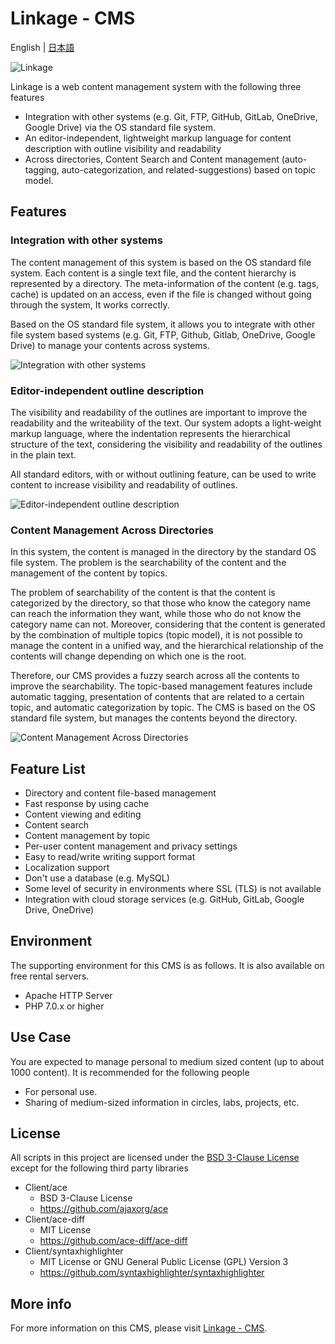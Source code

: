# Linkage - CMS

English | [日本語](./README_jp.md)

![Linkage](http://contentsviewer.work/Master/LinkageCMS/Images/Logo.jpg)

Linkage is a web content management system with the following three features

* Integration with other systems (e.g. Git, FTP, GitHub, GitLab, OneDrive, Google Drive) via the OS standard file system. 
* An editor-independent, lightweight markup language for content description with outline visibility and readability
* Across directories, Content Search and Content management (auto-tagging, auto-categorization, and related-suggestions) based on  topic model.

## Features
### Integration with other systems
The content management of this system is based on the OS standard file system.
Each content is a single text file, and the content hierarchy is represented by a directory.
The meta-information of the content (e.g. tags, cache) is updated on an access, even if the file is changed without going through the system,
It works correctly. 

Based on the OS standard file system, it allows you to integrate with other file system based systems (e.g. Git, FTP, Github, Gitlab, OneDrive, Google Drive) to manage your contents across systems.

![Integration with other systems](http://contentsviewer.work/Master/LinkageCMS/Images/Integration.jpg)

### Editor-independent outline description
The visibility and readability of the outlines are important to improve the readability and the writeability of the text. 
Our system adopts a light-weight markup language, where the indentation represents the hierarchical structure of the text, considering the visibility and readability of the outlines in the plain text.

All standard editors, with or without outlining feature, can be used to write content to increase visibility and readability of outlines.

![Editor-independent outline description](http://contentsviewer.work/Master/LinkageCMS/Images/OutlineEditorFree.jpg)

### Content Management Across Directories
In this system, the content is managed in the directory by the standard OS file system. 
The problem is the searchability of the content and the management of the content by topics.

The problem of searchability of the content is that the content is categorized by the directory, so that those who know the category name can reach the information they want, while those who do not know the category name can not.
Moreover, considering that the content is generated by the combination of multiple topics (topic model), it is not possible to manage the content in a unified way, and the hierarchical relationship of the contents will change depending on which one is the root. 

Therefore, our CMS provides a fuzzy search across all the contents to improve the searchability. 
The topic-based management features include automatic tagging, presentation of contents that are related to a certain topic, and automatic categorization by topic. The CMS is based on the OS standard file system, but manages the contents beyond the directory.

![Content Management Across Directories](http://contentsviewer.work/Master/LinkageCMS/Images/AcrossDirectories.jpg)

## Feature List
* Directory and content file-based management
* Fast response by using cache
* Content viewing and editing
* Content search
* Content management by topic
* Per-user content management and privacy settings
* Easy to read/write writing support format
* Localization support
* Don't use a database (e.g. MySQL)
* Some level of security in environments where SSL (TLS) is not available
* Integration with cloud storage services (e.g. GitHub, GitLab, Google Drive, OneDrive)

## Environment
The supporting environment for this CMS is as follows. It is also available on free rental servers.

* Apache HTTP Server
* PHP 7.0.x or higher

## Use Case
You are expected to manage personal to medium sized content (up to about 1000 content).
It is recommended for the following people

* For personal use.
* Sharing of medium-sized information in circles, labs, projects, etc.

## License
All scripts in this project are licensed under the [BSD 3-Clause License](./LICENSE) except for the following third party libraries

* Client/ace
    * BSD 3-Clause License
    * <https://github.com/ajaxorg/ace>
* Client/ace-diff
    * MIT License
    * <https://github.com/ace-diff/ace-diff>
* Client/syntaxhighlighter
    * MIT License or GNU General Public License (GPL) Version 3
    * <https://github.com/syntaxhighlighter/syntaxhighlighter>

## More info
For more information on this CMS, please visit [Linkage - CMS](http://contentsviewer.work/Master/LinkageCMS/LinkageCMS).
